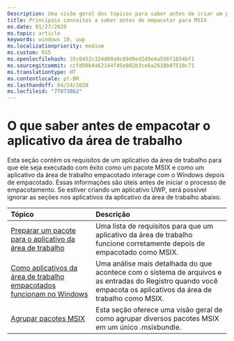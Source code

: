 ```yaml
---
Description: Uma visão geral dos tópicos para saber antes de criar um pacote MSIX
title: Principais conceitos a saber antes de empacotar para MSIX
ms.date: 01/27/2020
ms.topic: article
keywords: windows 10, uwp
ms.localizationpriority: medium
ms.custom: RS5
ms.openlocfilehash: 35c8452c324d09a9c69d9ed2d9e4a556f1854bf1
ms.sourcegitcommit: ccfd90b4a62144f45e002b3ce6a2618b07510c71
ms.translationtype: HT
ms.contentlocale: pt-BR
ms.lasthandoff: 04/24/2020
ms.locfileid: "77073862"
---
```

# <a name="what-to-know-before-packaging-your-desktop-application"></a>O que saber antes de empacotar o aplicativo da área de trabalho

Esta seção contém os requisitos de um aplicativo da área de trabalho para que ele seja executado com êxito como um pacote MSIX e como um aplicativo da área de trabalho empacotado interage com o Windows depois de empacotado. Essas informações são úteis antes de iniciar o processo de empacotamento. Se estiver criando um aplicativo UWP, será possível ignorar as seções nos aplicativos da aplicativo da área de trabalho abaixo.

|Tópico| Descrição |
|:---|:---|
|[Preparar um pacote para o aplicativo da área de trabalho](desktop-to-uwp-prepare.md)| Uma lista de requisitos para que um aplicativo da área de trabalho funcione corretamente depois de empacotado como MSIX. |
|[Como aplicativos da área de trabalho empacotados funcionam no Windows](desktop-to-uwp-behind-the-scenes.md)| Uma análise mais detalhada do que acontece com o sistema de arquivos e as entradas do Registro quando você empacota os aplicativos da área de trabalho como MSIX. |
|[Agrupar pacotes MSIX](../package/bundling-overview.md)| Esta seção oferece uma visão geral de como agrupar diversos pacotes MSIX em um único .msixbundle.|